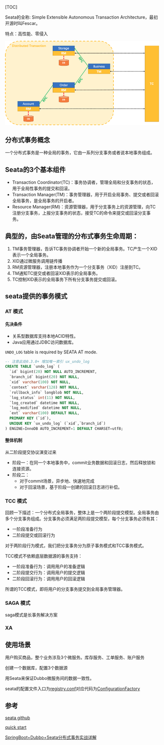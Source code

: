 [TOC]

Seata的全称: Simple Extensible Autonomous Transaction Architecture，最初开源时叫Fescar。

特点：高性能、零侵入



![seata架构图](./asset/seata架构图.png)

## 分布式事务概念

一个分布式事务是一种全局的事务，它由一系列分支事务或者说本地事务组成。



## Seata的3个基本组件

- Transaction Coordinator(TC)：事务协调者，管理全局和分支事务的状态，用于全局性事务的提交和回滚。
- Transaction Manager(TM)：事务管理器，用于开启全局事务、提交或者回滚全局事务，是全局事务的开启者。
- Resource Manager(RM)：资源管理器，用于分支事务上的资源管理，向TC注册分支事务，上报分支事务的状态，接受TC的命令来提交或回滚分支事务。



## 典型的，由Seata管理的分布式事务生命周期：

1. TM事务管理器，告诉TC事务协调者开始一个新的全局事务。TC产生一个XID表示一个全局事务。
2. XID通过微服务调用链传播
3. RM资源管理器，注册本地事务作为一个分支事务（XID）注册到TC。
4. TM通知TC提交或者回滚XID表示的全局事务。
5. TC控制XID表示的全局事务下所有分支事务提交或回滚。



## seata提供的事务模式

### AT 模式

#### 先决条件

- 关系型数据库支持本地ACID特性。
- Java应用通过JDBC访问数据库。

`UNDO_LOG` table is required by SEATA AT mode.

```sql
-- 注意此处0.3.0+ 增加唯一索引 ux_undo_log
CREATE TABLE `undo_log` (
  `id` bigint(20) NOT NULL AUTO_INCREMENT,
  `branch_id` bigint(20) NOT NULL,
  `xid` varchar(100) NOT NULL,
  `context` varchar(128) NOT NULL,
  `rollback_info` longblob NOT NULL,
  `log_status` int(11) NOT NULL,
  `log_created` datetime NOT NULL,
  `log_modified` datetime NOT NULL,
  `ext` varchar(100) DEFAULT NULL,
  PRIMARY KEY (`id`),
  UNIQUE KEY `ux_undo_log` (`xid`,`branch_id`)
) ENGINE=InnoDB AUTO_INCREMENT=1 DEFAULT CHARSET=utf8;
```

#### 整体机制

从二阶段提交协议演变过来

- 阶段一：在同一个本地事务中，commit业务数据和回滚日志，然后释放锁和连接资源。
- 阶段二：
  - 对于commit场景，异步地、快速地完成
  - 对于回滚场景，基于阶段一创建的回滚日志进行补偿。

### TCC 模式

回顾一下描述：一个分布式全局事务，整体上是一个两阶段提交模型。全局事务由多个分支事务组成。分支事务必须满足两阶段提交模型，每个分支事务必须有其：

- 一阶段准备行为
- 二阶段提交或回滚行为

对于两阶段行为模式，我们把分支事务分为原子事务模式和TCC事务模式。



TCC模式不依赖底层数据源的事务支持：

- 一阶段准备行为：调用用户的准备逻辑
- 二阶段提交行为：调用用户的提交逻辑
- 二阶段回滚行为：调用用户的回滚逻辑

所谓的TCC模式，即将用户的分支事务提交到全局事务管理器。

### SAGA 模式

saga模式是长事务解决方案

### XA



## 使用场景

用户购买商品，整个业务涉及3个微服务。库存服务、工单服务、账户服务

创建一个数据库，配置3个数据源

用Seata来保证Dubbo微服务间的数据一致性。



seata的配置文件入口为[registry.conf](https://github.com/seata/seata/blob/develop/config/src/main/resources/registry.conf)对应代码为[ConfigurationFactory](https://github.com/seata/seata/blob/develop/config/src/main/java/com/alibaba/fescar/config/ConfigurationFactory.java)





## 参考

[seata github](https://github.com/seata/seata)

[quick start](http://seata.io/en-us/docs/user/quickstart.html)

[SpringBoot+Dubbo+Seata分布式事务实战详解](https://www.jb51.net/article/164392.htm)



